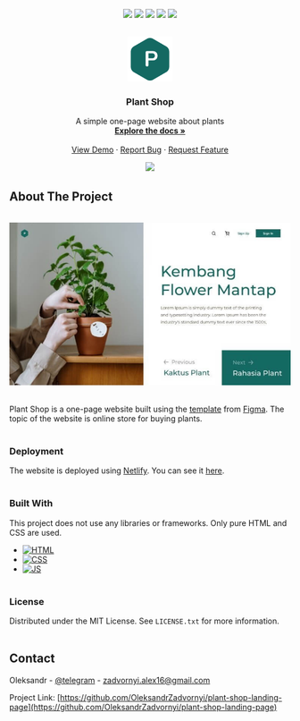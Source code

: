 <!-- PROJECT SHIELDS -->
<p align="center">
  <a href="https://github.com/OleksandrZadvornyi/plant-shop-landing-page/graphs/contributors"><img src="https://img.shields.io/github/contributors/OleksandrZadvornyi/plant-shop-landing-page.svg?style=for-the-badge"></a>
  <a href="https://github.com/OleksandrZadvornyi/plant-shop-landing-page/network/members"><img src="https://img.shields.io/github/forks/OleksandrZadvornyi/plant-shop-landing-page.svg?style=for-the-badge"></a>
  <a href="https://github.com/OleksandrZadvornyi/plant-shop-landing-page/stargazers"><img src="https://img.shields.io/github/stars/OleksandrZadvornyi/plant-shop-landing-page.svg?style=for-the-badge"></a>
  <a href="https://github.com/OleksandrZadvornyi/plant-shop-landing-page/issues"><img src="https://img.shields.io/github/issues/OleksandrZadvornyi/plant-shop-landing-page.svg?style=for-the-badge"></a>
  <a href="https://github.com/OleksandrZadvornyi/plant-shop-landing-page/blob/master/LICENSE"><img src="https://img.shields.io/github/license/OleksandrZadvornyi/plant-shop-landing-page.svg?style=for-the-badge"></a>
</p>

<!-- PROJECT LOGO -->
<br />
<div align="center">
  <a href="https://github.com/OleksandrZadvornyi/plant-shop-landing-page">
    <img src="./src/images/logo.png" alt="Logo" width="80" height="80">
  </a>

<h3 align="center">Plant Shop</h3>

  <p align="center">
    A simple one-page website about plants
    <br />
    <a href="https://github.com/OleksandrZadvornyi/plant-shop-landing-page"><strong>Explore the docs »</strong></a>
    <br />
    <br />
    <a href="https://github.com/OleksandrZadvornyi/plant-shop-landing-page">View Demo</a>
    ·
    <a href="https://github.com/OleksandrZadvornyi/plant-shop-landing-page/issues/new?labels=bug&template=bug-report---.md">Report Bug</a>
    ·
    <a href="https://github.com/OleksandrZadvornyi/plant-shop-landing-page/issues/new?labels=enhancement&template=feature-request---.md">Request Feature</a>
  </p>

  <p align="center">
    <a href="https://app.netlify.com/sites/theplantshop/deploys"><img src="https://api.netlify.com/api/v1/badges/7feecaf0-2fb4-4389-b1c3-edd8b7126f60/deploy-status"></a>
  </p>
</div>

<!-- ABOUT THE PROJECT -->

## About The Project

<div align="center">
  <br/>
  <a href="https://theplantshop.netlify.app/"><img src="./src/images/website-preview.jpg" width="750" title="hover text"></a>
  <br/><br/>
</div>

Plant Shop is a one-page website built using the [template](https://www.figma.com/file/r74vhd12rfrukxGazYRSkf/Plant-shop?node-id=0%3A1&mode=dev) from [Figma](https://www.figma.com/). The topic of the website is online store for buying plants.
<br><br>

### Deployment

The website is deployed using [Netlify](https://www.netlify.com/). You can see it [here](https://theplantshop.netlify.app/).
<br><br>

### Built With

This project does not use any libraries or frameworks. Only pure HTML and CSS are used.

- [![HTML][HTML]][HTML-url]
- [![CSS][CSS]][CSS-url]
- [![JS][JS]][JS-url]
  <br><br>

### License

Distributed under the MIT License. See `LICENSE.txt` for more information.
<br><br>

<!-- CONTACT -->

## Contact

Oleksandr - [@telegram](https://t.me/oleksandr_zadvornyi) - zadvornyi.alex16@gmail.com

Project Link: [https://github.com/OleksandrZadvornyi/plant-shop-landing-page](https://github.com/OleksandrZadvornyi/plant-shop-landing-page)
<br><br>

<!-- MARKDOWN LINKS & IMAGES -->
<!-- https://www.markdownguide.org/basic-syntax/#reference-style-links -->

[HTML]: https://img.shields.io/badge/HTML-red?style=for-the-badge&logo=html5&logoColor=white
[HTML-url]: https://developer.mozilla.org/en-US/docs/Web/HTML
[CSS]: https://img.shields.io/badge/CSS-blue?&style=for-the-badge&logo=css3&logoColor=white
[CSS-url]: https://developer.mozilla.org/en-US/docs/Web/CSS
[JS]: https://img.shields.io/badge/JavaScript-yellow?style=for-the-badge&logo=javascript&logoColor=white
[JS-url]: https://developer.mozilla.org/en-US/docs/Web/JavaScript
